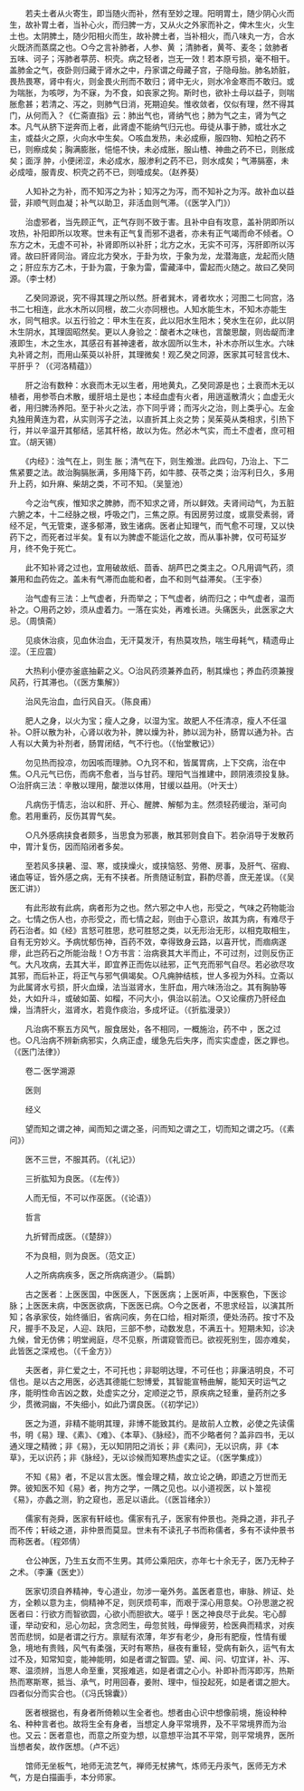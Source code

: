 <!-- { "loadSidebar": true } -->
　　若夫土者从火寄生，即当随火而补，然有至妙之理。阳明胃土，随少阴心火而生，故补胃土者，当补心火，而归脾一方，又从火之外家而补之，俾木生火，火生土也。太阴脾土，随少阳相火而生，故补脾土者，当补相火，而八味丸一方，合水火既济而蒸腐之也。○今之言补肺者，人参、黄 ；清肺者，黄芩、麦冬；敛肺者五味、诃子；泻肺者葶苈、枳壳。病之轻者，岂无一效！若本原亏损，毫不相干。盖肺金之气，夜卧则归藏于肾水之中，丹家谓之母藏子宫，子隐母胎。肺名娇脏，畏热畏寒，肾中有火，则金畏火刑而不敢归；肾中无火，则水冷金寒而不敢归。或为喘胀，为咳哕，为不寐，为不食，如丧家之狗。斯时也，欲补土母以益子，则喘胀愈甚；若清之、泻之，则肺气日消，死期迫矣。惟收敛者，仅似有理，然不得其门，从何而入？《仁斋直指》云：肺出气也，肾纳气也；肺为气之主，肾为气之本。凡气从脐下逆奔而上者，此肾虚不能纳气归元也。毋徒从事于肺，或壮水之主，或益火之原，火向水中生矣。○咳血发热，未必成瘵，服四物、知柏之药不已，则瘵成矣；胸满膨胀，悒悒不快，未必成胀，服山楂、神曲之药不已，则胀成矣；面浮 肿，小便闭涩，未必成水，服渗利之药不已，则水成矣；气滞膈塞，未必成噎，服青皮、枳壳之药不已，则噎成矣。（赵养葵）

　　人知补之为补，而不知泻之为补；知泻之为泻，而不知补之为泻。故补血以益营，非顺气则血凝；补气以助卫，非活血则气滞。（《医学入门》）

　　治虚邪者，当先顾正气，正气存则不致于害。且补中自有攻意，盖补阴即所以攻热，补阳即所以攻寒。世未有正气复而邪不退者，亦未有正气竭而命不倾者。○东方之木，无虚不可补，补肾即所以补肝；北方之水，无实不可泻，泻肝即所以泻肾。故曰肝肾同治。肾应北方癸水，于卦为坎，于象为龙，龙潜海底，龙起而火随之；肝应东方乙木，于卦为震，于象为雷，雷藏泽中，雷起而火随之。故曰乙癸同源。（李士材）

　　乙癸同源说，究不得其理之所以然。肝者巽木，肾者坎水；河图二七同宫，洛书二七相连，此水木所以同根，故二火亦同根也。人知水能生木，不知木亦能生水，同气相求。以五行验之：甲木生在亥，此以阳水生阳木；癸水生在卯，此以阴木生阴水，其理固昭然矣。更以人身验之：酸者木之味也，言酸思酸，则齿龊而津液即生，木之生水，其感召有甚神速者，故水固所以生木，补木亦所以生水。六味丸补肾之剂，而用山茱萸以补肝，其理微矣！观乙癸之同源，医家其可轻言伐木、平肝乎？（《河洛精蕴》）

　　肝之治有数种：水衰而木无以生者，用地黄丸，乙癸同源是也；土衰而木无以植者，用参苓白术散，缓肝培土是也；本经血虚有火者，用逍遥散清火；血虚无火者，用归脾汤养阳。至于补火之法，亦下同乎肾；而泻火之治，则上类乎心。左金丸独用黄连为君，从实则泻子之法，以直折其上炎之势；吴茱萸从类相求，引热下行，并以辛温开其郁结，惩其杆格，故以为佐。然必木气实，而土不虚者，庶可相宜。（胡天锡）

　　《内经》：浊气在上，则生 胀；清气在下，则生飧泄。此四句，乃治上、下二焦紧要之法。故治胸膈胀满，多用降下药，如牛膝、茯苓之类；治泻利日久，多用升上药，如升麻、柴胡之类，不可不知。（吴篁池）

　　今之治气疾，惟知求之脾肺，而不知求之肾，所以鲜效。夫肾间动气，为五脏六腑之本，十二经脉之根，呼吸之门，三焦之原。有因房劳过度，或禀受素弱，肾经不足，气无管束，遂多郁滞，致生诸病。医者止知理气，而气愈不可理，又以快药下之，而死者过半矣。复有以为脾虚不能运化之故，而从事补脾，仅可苟延岁月，终不免于死亡。

　　此不知补肾之过也，宜用破故纸、茴香、胡芦巴之类主之。○凡用调气药，须兼用和血药佐之。盖未有气滞而血能和者，血不和则气益滞矣。（王宇泰）

　　治气虚有三法：上气虚者，升而举之；下气虚者，纳而归之；中气虚者，温而补之。○用药之妙，须从虚着力。一落在实处，再难长进。头痛医头，此医家之大忌。（周慎斋）

　　见痰休治痰，见血休治血，无汗莫发汗，有热莫攻热，喘生毋耗气，精遗毋止涩。（王应震）

　　大热利小便亦釜底抽薪之义。○治风药须兼养血药，制其燥也；养血药须兼搜风药，行其滞也。（《医方集解》）

　　治风先治血，血行风自灭。（陈良甫）

　　肥人之身，以火为宝；瘦人之身，以湿为宝。故肥人不任清凉，瘦人不任温补。○肝以散为补，心肾以收为补，脾以燥为补，肺以润为补，肠胃以通为补。古人有以大黄为补剂者，肠胃闭结，气不行也。（《怡堂散记》）

　　勿见热而投凉，勿因咳而理肺。○九窍不和，皆属胃病，上下交病，治在中焦。○凡元气已伤，而病不愈者，当与甘药。理阳气当推建中，顾阴液须投复脉。○治肝病三法：辛散以理用，酸泄以体用，甘缓以益用。（叶天士）

　　凡病伤于情志，治以和肝、开心、醒脾、解郁为主。然须轻药缓治，渐可向愈。若用重药，反伤其胃气矣。

　　○凡外感病挟食者颇多，当思食为邪裹，散其邪则食自下。若杂消导于发散药中，胃汁复伤，因而陷闭者多矣。

　　至若风多挟暑、湿、寒，或挟燥火，或挟恼怒、劳倦、房事，及肝气、宿瘕、诸血等证，皆外感之病，无有不挟者。所贵随证制宜，斟酌尽善，庶无差误。（《吴医汇讲》）

　　有此形故有此病，病者形为之也。然六邪之中人也，形受之，气味之药物能治之。七情之伤人也，亦形受之，而七情之起，则由于心意识，故其为病，有难尽于药石治者。如《经》言怒可胜思，悲可胜怒之类，以无形治无形，以相克取相生，自有无穷妙义。予病忧郁伤神，百药不效，幸得致身云路，以喜开忧，而痼病遂瘳，此岂药石之所能治哉！○方书言：治病衰其大半而止，不可过剂，过则反伤正气。大凡攻病，去其大半，即宜养正而佐以祛邪，正气充而邪气自尽。若必欲尽攻其邪，而后补正，将正气与邪气俱竭矣。○凡痈肿结核，世人多视为外科。立斋以为此属肾水亏损，肝火血燥，法当滋肾水，生肝血，用六味汤治之。其有胸胁等处，大如升斗，或破如菌、如榴，不问大小，俱治以前法。○又论瘰疠乃肝经血燥，当清肝火，滋肾水，若竟作痰治，多成坏证。（《折肱漫录》）

　　凡治病不察五方风气，服食居处，各不相同，一概施治，药不中 ，医之过也。○凡治病不辨新病邪实，久病正虚，缓急先后失序，而实实虚虚，医之罪也。（《医门法律》）

　　卷二·医学溯源

　　医则

　　经义

　　望而知之谓之神，闻而知之谓之圣，问而知之谓之工，切而知之谓之巧。（《素问》）

　　医不三世，不服其药。（《礼记》）

　　三折肱知为良医。（《左传》）

　　人而无恒，不可以作巫医。（《论语》）

　　哲言

　　九折臂而成医。（《楚辞》）

　　不为良相，则为良医。（范文正）

　　人之所病病疾多，医之所病病道少。（扁鹊）

　　古之医者：上医医国，中医医人，下医医病；上医听声，中医察色，下医诊脉；上医医未病，中医医欲病，下医医已病。○今之医者，不思求经旨，以演其所知；各承家伎，始终循旧，省病问疾，务在口给，相对斯须，便处汤药。按寸不及尺，握手不及足，人迎、趺阳，三部不参，动数发息，不满五十。短期未知，诊决九候，曾无仿佛；明堂阙庭，尽不见察，所谓窥管而已。欲视死别生，固亦难矣，此皆医之深戒也。（《千金方》）

　　夫医者，非仁爱之士，不可托也；非聪明达理，不可任也；非廉洁明良，不可信也。是以古之用医，必选其德能仁恕博爱，其智能宣畅曲解，能知天时运气之序，能明性命吉凶之数，处虚实之分，定顺逆之节，原疾病之轻重，量药剂之多少，贯微洞幽，不失细小，如此乃谓良医。（《初学记》）

　　医之为道，非精不能明其理，非博不能致其约。是故前人立教，必使之先读儒书，明《易》理、《素》、《难》、《本草》、《脉经》，而不少略者何？盖非四书，无以通义理之精微；非《易》，无以知阴阳之消长；非《素问》，无以识病，非《本草》，无以识药；非《脉经》，无以诊候而知寒热虚实之证。（《医学集成》）

　　不知《易》者，不足以言太医。惟会理之精，故立论之确，即遗之万世而无弊。彼知医不知《易》者，拘方之学，一隅之见也。以小道视医，以卜筮视《易》，亦蠡之测，豹之窥也，恶足以语此。（《医旨绪余》）

　　儒家有尧舜，医家有轩岐也。儒家有孔子，医家有仲景也。尧舜之道，非孔子而不传；轩岐之道，非仲景而莫显。世未有不读孔子书而称儒者，多有不读仲景书而称医者。（程郊倩）

　　仓公神医，乃生五女而不生男。其师公乘阳庆，亦年七十余无子，医乃无种子之术。（李濂《医史》）

　　医家切须自养精神，专心道业，勿涉一毫外务。盖医者意也，审脉、辨证、处方，全赖以意为主，倘精神不足，则厌烦苟率，而艰于深心用意矣。○孙思邈之祝医者曰：行欲方而智欲圆，心欲小而胆欲大。嗟乎！医之神良尽于此矣。宅心醇谨，举动安和，忌心勿起，贪念罔生，毋忽贫贱，毋惮疲劳，检医典而精求，对疾苦而悲悯，如是者谓之行方。禀赋有浓薄，年岁有老少，身形有肥瘦，性情有缓急，境地有贵贱，风气有柔强，天时有寒热，昼夜有重轻，受病有新久，运气有太过不及，知常知变，能神能明，如是者谓之智圆。望、闻、问、切宜详，补、泻、寒、温须辨，当思人命至重，冥报难逃，如是者谓之心小。补即补而泻即泻，热斯热而寒斯寒，抵当、承气，时用回春，姜附、理中，恒投起死，如是者谓之胆大。四者似分而实合也。（《冯氏锦囊》）

　　医者根据也，有身者所倚赖以生全者也。想者由心识中想像前境，施设种种名、种种言者也。故将生全有身者，当想定人身平常境界，及不平常境界而为治也。又云：医者意也，而意之所变为想，以意想平治其不平常，则平常境界，医所当想者矣，故作医想。（卢不远）

　　馆师无坐板气，地师无流艺气，禅师无杖拂气，炼师无丹汞气，医师无方术气，方是白描画手，本分师家。

